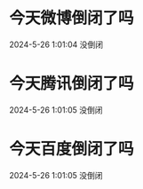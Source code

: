 # 今天微博倒闭了吗

2024-5-26 1:01:04 没倒闭

# 今天腾讯倒闭了吗

2024-5-26 1:01:05 没倒闭

# 今天百度倒闭了吗

2024-5-26 1:01:05 没倒闭

